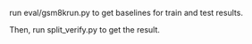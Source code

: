 run eval/gsm8krun.py to get baselines for train and test results.

Then, run split_verify.py to get the result.
